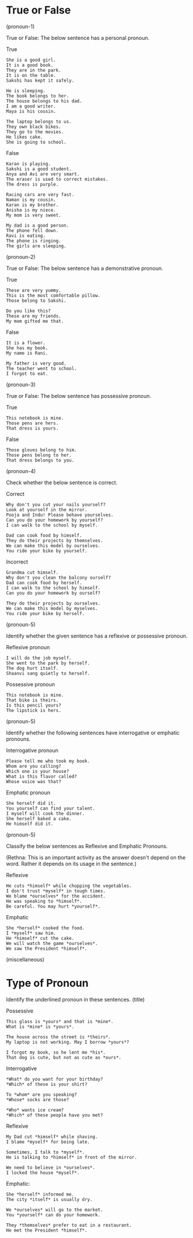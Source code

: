 # True or False

(pronoun-1)

True or False: The below sentence has a personal pronoun.

True

```
She is a good girl.
It is a good book.
They are in the park.
It is on the table.
Sakshi has kept it safely.

He is sleeping.
The book belongs to her.
The house belongs to his dad.
I am a good writer.
Maya is his cousin.

The laptop belongs to us.
They own black bikes.
They go to the movies.
He likes cake.
She is going to school.
```

False

```
Karan is playing.
Sakshi is a good student.
Anya and Avi are very smart.
The eraser is used to correct mistakes.
The dress is purple.

Racing cars are very fast.
Naman is my cousin.
Karan is my brother.
Anisha is my niece.
My mom is very sweet.

My dad is a good person.
The phone fell down.
Ravi is eating.
The phone is ringing.
The girls are sleeping.
```

(pronoun-2)

True or False: The below sentence has a demonstrative pronoun.

True

```
These are very yummy.
This is the most comfortable pillow.
Those belong to Sakshi.

Do you like this?
These are my friends.
My mom gifted me that.
```

False

```
It is a flower.
She has my book.
My name is Rani.

My father is very good.
The teacher went to school.
I forgot to eat.
```

(pronoun-3)

True or False: The below sentence has possessive pronoun.

True

```
This notebook is mine.
Those pens are hers.
That dress is yours.
```

False

```
Those gloves belong to him.
Those pens belong to her.
That dress belongs to you.
```

(pronoun-4)

Check whether the below sentence is correct.

Correct

```
Why don't you cut your nails yourself?
Look at yourself in the mirror.
Pooja and Indu! Please behave yourselves.
Can you do your homework by yourself?
I can walk to the school by myself.

Dad can cook food by himself.
They do their projects by themselves.
We can make this model by ourselves.
You ride your bike by yourself.
```

Incorrect

```
Grandma cut himself.
Why don't you clean the balcony ourself?
Dad can cook food by herself.
I can walk to the school by himself.
Can you do your homework by ourself?

They do their projects by ourselves.
We can make this model by myselves.
You ride your bike by herself.
```

(pronoun-5)

Identify whether the given sentence has a reflexive or possessive pronoun.

Reflexive pronoun

```
I will do the job myself.
She went to the park by herself.
The dog hurt itself.
Shaanvi sang quietly to herself.
```

Possessive pronoun

```
This notebook is mine.
That bike is theirs.
Is this pencil yours?
The lipstick is hers.
```

(pronoun-5)

Identify whether the following sentences have interrogative or emphatic
pronouns.

Interrogative pronoun

```
Please tell me who took my book.
Whom are you calling?
Which one is your house?
What is this flavor called?
Whose voice was that?
```

Emphatic pronoun

```
She herself did it.
You yourself can find your talent.
I myself will cook the dinner.
She herself baked a cake.
He himself did it.
```

(pronoun-5)

Classify the below sentences as Reflexive and Emphatic Pronouns.

(Rethna: This is an important activity as the answer doesn't depend on the word.
Rather it depends on its usage in the sentence.)

Reflexive

```
He cuts *himself* while chopping the vegetables.
I don't trust *myself* in tough times.
We blame *ourselves* for the accident.
He was speaking to *himself*.
Be careful. You may hurt *yourself*.
```

Emphatic

```
She *herself* cooked the food.
I *myself* saw him.
He *himself* cut the cake.
We will watch the game *ourselves*.
We saw the President *himself*.
```

(miscellaneous)

# Type of Pronoun

Identify the underlined pronoun in these sentences. (title)

Possessive

```
This glass is *yours* and that is *mine*.
What is *mine* is *yours*.

The house across the street is *theirs*.
My laptop is not working. May I borrow *yours*?

I forgot my book, so he lent me *his*.
That dog is cute, but not as cute as *ours*.
```

Interrogative

```
*What* do you want for your birthday?
*Which* of these is your shirt?

To *whom* are you speaking?
*Whose* socks are those?

*Who* wants ice cream?
*Which* of these people have you met?
```

Reflexive

```
My Dad cut *himself* while shaving.
I blame *myself* for being late.

Sometimes, I talk to *myself*.
He is talking to *himself* in front of the mirror.

We need to believe in *ourselves*.
I locked the house *myself*.
```

Emphatic:

```
She *herself* informed me.
The city *itself* is usually dry.

We *ourselves* will go to the market.
You *yourself* can do your homework.

They *themselves* prefer to eat in a restaurant.
He met the President *himself*.
```
